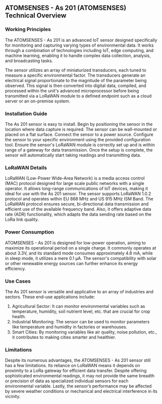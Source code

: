 ## ATOMSENSES - As 201 (ATOMSENSES) Technical Overview

### Working Principles 
The ATOMSENSES - As 201 is an advanced IoT sensor designed specifically for monitoring and capturing varying types of environmental data. It works through a combination of technologies including IoT, edge computing, and machine learning, enabling it to handle complex data collection, analysis, and broadcasting tasks. 

The sensor utilizes an array of miniaturized transducers, each tuned to measure a specific environmental factor. The transducers generate an electrical signal proportionate to the magnitude of the parameter being observed. This signal is then converted into digital data, compiled, and processed within the unit's advanced microprocessor before being transmitted via a LoRaWAN module to a defined endpoint such as a cloud server or an on-premise system. 

### Installation Guide
The As 201 sensor is easy to install. Begin by positioning the sensor in the location where data capture is required. The sensor can be wall-mounted or placed on a flat surface. Connect the sensor to a power source. Configure the sensor to your specific environment using the provided configuration tool. Ensure the sensor's LoRaWAN module is correctly set up and is within range of a gateway for data transmission. Once the setup is complete, the sensor will automatically start taking readings and transmitting data.

### LoRaWAN Details
LoRaWAN (Low-Power Wide-Area Network) is a media access control (MAC) protocol designed for large scale public networks with a single operator. It allows long-range communications of IoT devices, making it ideal for use with the As 201 sensor. 
The sensor supports LoRaWAN 1.0.2 protocol and operates within EU 868 MHz and US 915 MHz ISM Band. The LoRaWAN protocol ensures secure, bi-directional data transmission and efficient use of the available frequency band. Also, it offers adaptive data rate (ADR) functionality, which adapts the data sending rate based on the LoRa link quality.

### Power Consumption
ATOMSENSES - As 201 is designed for low-power operation, aiming to maximize its operational period on a single charge. It commonly operates at about 3.3V, and its standard mode consumes approximately 4.8 mA, while in sleep mode, it utilizes a mere 0.1 µA. The sensor's compatibility with solar or other renewable energy sources can further enhance its energy efficiency.

### Use Cases
The As 201 sensor is versatile and applicative to an array of industries and sectors. These end-use applications include:
1. Agricultural Sector: It can monitor environmental variables such as temperature, humidity, soil nutrient level, etc. that are crucial for crop health.
2. Industrial Monitoring: The sensor can be used to monitor parameters like temperature and humidity in factories or warehouses.
3. Smart Cities: By monitoring variables like air quality, noise pollution, etc., it contributes to making cities smarter and healthier.

### Limitations
Despite its numerous advantages, the ATOMSENSES - As 201 sensor still has a few limitations. Its reliance on LoRaWAN means it depends on proximity to a LoRa gateway for efficient data transfer. Despite offering sophisticated environmental readings, it may not provide the same breadth or precision of data as specialized individual sensors for each environmental variable. Lastly, the sensor’s performance may be affected by severe weather conditions or mechanical and electrical interference in its vicinity.
